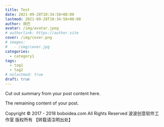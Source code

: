 ```yaml
---
title: Test
date: 2021-09-28T10:34:58+08:00
lastmod: 2021-09-28T10:34:58+08:00
author: 胡巴
avatar: /img/avatar.jpeg
# authorlink: https://author.site
cover: /img/cover.png
# images:
#   - /img/cover.jpg
categories:
  - category1
tags:
  - tag1
  - tag2
# nolastmod: true
draft: true
---
```


Cut out summary from your post content here.

<!--more-->

The remaining content of your post.

<!--declare-declare-->

Copyright &copy; 2017 - 2018 boboidea.com All Rights Reserved 波波创意软件工作室 版权所有 【转载请注明出处】

